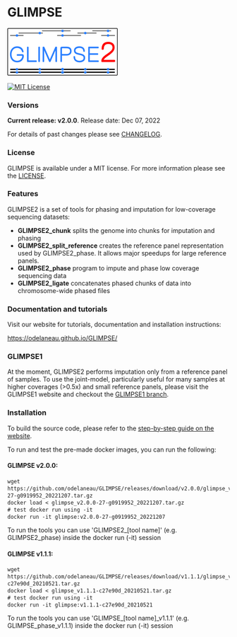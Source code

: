 # GLIMPSE

[![](docs/assets/images/branding/glimpse_logo_250x107.png)](https://odelaneau.github.io/GLIMPSE/)

[![MIT License](https://img.shields.io/badge/license-MIT-green.svg)](LICENSE)

### Versions

**Current release: v2.0.0**. Release date: Dec 07, 2022

For details of past changes please see [CHANGELOG](docs/CHANGELOG.md).

### License

GLIMPSE is available under a MIT license. For more information please see the [LICENSE](LICENSE).
 
### Features
GLIMPSE2 is a set of tools for phasing and imputation for low-coverage sequencing datasets:

- **GLIMPSE2_chunk** splits the genome into chunks for imputation and phasing
- **GLIMPSE2_split_reference** creates the reference panel representation used by GLIMPSE2_phase. It allows major speedups for large reference panels.
- **GLIMPSE2_phase** program to impute and phase low coverage sequencing data
- **GLIMPSE2_ligate** concatenates phased chunks of data into chromosome-wide phased files

### Documentation and tutorials

Visit our website for tutorials, documentation and installation instructions:

https://odelaneau.github.io/GLIMPSE/

### GLIMPSE1

At the moment, GLIMPSE2 performs imputation only from a reference panel of samples. To use the joint-model, particularly useful for many samples at higher coverages (>0.5x) and small reference panels, please visit the GLIMPSE1 website and checkout the [GLIMPSE1 branch](https://github.com/odelaneau/GLIMPSE/tree/glimpse1).


### Installation

To build the source code, please refer to the [step-by-step guide on the website](https://odelaneau.github.io/GLIMPSE/docs/installation).

To run and test the pre-made docker images, you can run the following:



#### GLIMPSE v2.0.0:
```
wget https://github.com/odelaneau/GLIMPSE/releases/download/v2.0.0/glimpse_v2.0.0-27-g0919952_20221207.tar.gz
docker load < glimpse_v2.0.0-27-g0919952_20221207.tar.gz
# test docker run using -it
docker run -it glimpse:v2.0.0-27-g0919952_20221207
```
To run the tools you can use 'GLIMPSE2_[tool name]' (e.g. GLIMPSE2_phase) inside the docker run (-it) session 

#### GLIMPSE v1.1.1:
```
wget https://github.com/odelaneau/GLIMPSE/releases/download/v1.1.1/glimpse_v1.1.1-c27e90d_20210521.tar.gz
docker load < glimpse_v1.1.1-c27e90d_20210521.tar.gz
# test docker run using -it
docker run -it glimpse:v1.1.1-c27e90d_20210521
```
To run the tools you can use 'GLIMPSE_[tool name]_v1.1.1' (e.g. GLIMPSE_phase_v1.1.1) inside the docker run (-it) session 
